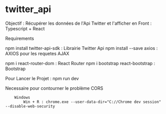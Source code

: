 # twitter_api
Objectif : Récupérer les données de l'Api Twitter et l'afficher en Front : Typescript + React

Requirements

npm install twitter-api-sdk : Librairie Twitter Api
npm install --save axios : AXIOS pour les requetes AJAX

npm i react-router-dom : React Router 
npm i bootstrap react-bootstrap : Bootstrap 


Pour Lancer le Projet : 
npm run dev 


Necessaire pour contourner le problème CORS

		Windows
			Win + R : chrome.exe --user-data-dir="C://Chrome dev session" --disable-web-security
